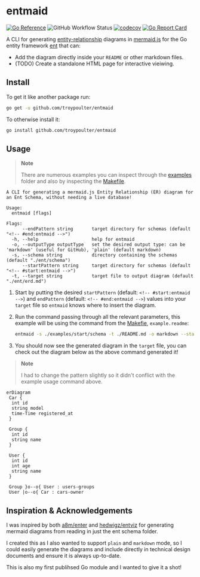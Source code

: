 # entmaid

[![Go Reference](https://pkg.go.dev/badge/github.com/troypoulter/entmaid.svg)](https://pkg.go.dev/github.com/troypoulter/entmaid)
![GitHub Workflow Status](https://img.shields.io/github/actions/workflow/status/troypoulter/entmaid/go.yaml?logo=github%20actions&label=Test)
[![codecov](https://codecov.io/gh/troypoulter/entmaid/branch/main/graph/badge.svg?token=RM9PD4LKZ8)](https://codecov.io/gh/troypoulter/entmaid)
[![Go Report Card](https://goreportcard.com/badge/github.com/troypoulter/entmaid)](https://goreportcard.com/report/github.com/troypoulter/entmaid)

A CLI for generating [entity-relationship](https://en.wikipedia.org/wiki/Entity%E2%80%93relationship_model) diagrams in [mermaid.js](https://mermaid.js.org/#/) for the Go entity framework [ent](https://entgo.io/) that can:

- Add the diagram directly inside your `README` or other markdown files.
- (TODO) Create a standalone HTML page for interactive vieiwing.

## Install

To get it like another package run:

```bash
go get -u github.com/troypoulter/entmaid
```

To otherwise install it:

```bash
go install github.com/troypoulter/entmaid
```

## Usage

> **Note**
>
> There are numerous examples you can inspect through the [examples](./examples/) folder and also by inspecting the [Makefile](./Makefile).

```text
A CLI for generating a mermaid.js Entity Relationship (ER) diagram for an Ent Schema, without needing a live database!

Usage:
  entmaid [flags]

Flags:
      --endPattern string       target directory for schemas (default "<!-- #end:entmaid -->")
  -h, --help                    help for entmaid
  -o, --outputType outputType   set the desired output type: can be 'markdown' (useful for GitHub), 'plain' (default markdown)
  -s, --schema string           directory containing the schemas (default "./ent/schema")
      --startPattern string     target directory for schemas (default "<!-- #start:entmaid -->")
  -t, --target string           target file to output diagram (default "./ent/erd.md")
```

1. Start by putting the desired `startPattern` (default: `<!-- #start:entmaid -->`) and `endPattern` (default: `<!-- #end:entmaid -->`) values into your `target` file so `entmaid` knows where to insert the diagram.

2. Run the command passing through all the relevant parameters, this example will be using the command from the [Makefie](./Makefile), `example.readme`:

    ```bash
    entmaid -s ./examples/start/schema -t ./README.md -o markdown --startPattern "<!-- #start:entmaidReadme -->" --endPattern "<!-- #end:entmaidReadme -->"
    ```

3. You should now see the generated diagram in the `target` file, you can check out the diagram below as the above command generated it!

> **Note**
>
> I had to change the pattern slightly so it didn't conflict with the example usage command above.

<!-- #start:entmaidReadme1 -->
```mermaid
erDiagram
 Car {
  int id
  string model
  time-Time registered_at
 }

 Group {
  int id
  string name
 }

 User {
  int id
  int age
  string name
 }

 Group }o--o{ User : users-groups
 User |o--o{ Car : cars-owner

```
<!-- #end:entmaidReadme1 -->

## Inspiration & Acknowledgements

I was inspired by both [a8m/enter](https://github.com/a8m/enter) and [hedwigz/entviz](https://github.com/hedwigz/entviz) for generating mermaid diagrams from reading in just the ent schema folder.

I created this as I also wanted to support `plain` and `markdown` mode, so I could easily generate the diagrams and include directly in technical design documents and ensure it is always up-to-date.

This is also my first publihsed Go module and I wanted to give it a shot!
